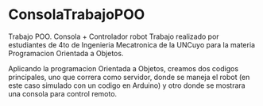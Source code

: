 # ConsolaTrabajoPOO
Trabajo POO. Consola + Controlador robot
Trabajo realizado por estudiantes de 4to de Ingenieria Mecatronica de la UNCuyo para la materia Programacion Orientada a Objetos.

Aplicando la programacion Orientada a Objetos, creamos dos codigos principales, uno que correra como servidor, donde se maneja el robot (en este caso simulado con un codigo en Arduino) y otro donde se mostrara una consola para control remoto.
